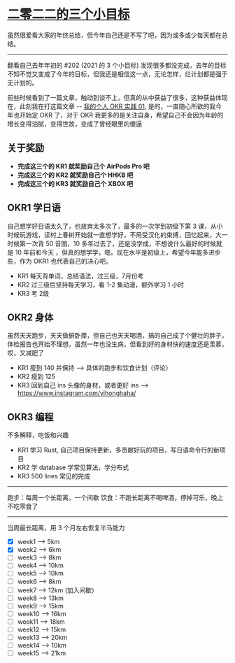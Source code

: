 # [二零二二的三个小目标](https://github.com/yihong0618/gitblog/issues/229)

虽然很爱看大家的年终总结，但今年自己还是不写了吧，因为或多或少每天都在总结。

--- 

翻看自己去年年初的 #202 (2021 的 3 个小目标) 发现很多都没完成，去年的目标不知不觉又变成了今年的目标，但我还是相信这一点，无论怎样，烂计划都是强于无计划的。

前些时候看到了一篇文章，触动到谈不上，但真的从中获益了很多，这种获益体现在，此刻我在打这篇文章 -- [我的个人 OKR 实践 01](https://justinyan.me/post/4752), 是的，一直随心所欲的我今年也开始定 OKR 了，对于 OKR 我更多的是关注自身，希望自己不会因为年龄的增长变得油腻，变得世故，变成了曾经眼里的傻逼

## 关于奖励

- **完成这三个的 KR1 就奖励自己个 AirPods Pro 吧**
- **完成这三个的 KR2 就奖励自己个 HHKB 吧**
- **完成这三个的 KR3 就奖励自己个 XBOX 吧**


## OKR1 学日语

自己想学好日语太久了，也放弃太多次了，最多的一次学到初级下第 3 课，从小时候玩游戏，读村上春树开始就一直想学好，不用受汉化的束缚，回忆起来，大一时候第一次背 50 音图，10 多年过去了，还是没学成，不想说什么最好的时候就是 10 年前和今天 ，但真的想学学，嗯。现在水平是初级上，希望今年能多进步些，作为 OKR1 也代表自己的决心吧。

- KR1 每天背单词，总结语法，过三级，7月份考
- KR2 过三级后坚持每天学习，看 1-2 集动漫，额外学习 1 小时
- KR3 考 2级

## OKR2 身体

虽然天天跑步，天天做俯卧撑，但自己也天天喝酒，搞的自己成了个健壮的胖子，体检报告也开始不理想，虽然一年也没生病，但看到好的身材快的速度还是羡慕，哎，又减肥了

- KR1 瘦到 140 并保持 --> 具体的跑步和饮食计划（评论）
- KR2 瘦到 125
- KR3 回到自己 ins 头像的身材，或者更好 ins --> https://www.instagram.com/yihonghaha/

## OKR3 编程

不多解释，吃饭和兴趣

- KR1 学习 Rust, 自己项目保持更新，多贡献好玩的项目，写日语命令行的新项目
- KR2 学 database 学常见算法，学分布式
- KR3 500 lines 常见的完成


---

跑步：每周一个长距离，一个间歇
饮食：不跑长距离不喝啤酒，停掉可乐，晚上不吃零食了


---

当周最长距离，用 3 个月左右恢复半马能力
- [x] week1  --> 5km
- [x] week2  --> 6km
- [ ] week3  --> 8km
- [ ] week4  --> 10km
- [ ] week5  --> 10km
- [ ] week6  --> 8km
- [ ] week7  --> 12km (加入间歇）
- [ ] week8  --> 13km
- [ ] week9  --> 15km
- [ ] week10 --> 16km
- [ ] week11 --> 18km
- [ ] week12 --> 15km
- [ ] week13 --> 20km
- [ ] week14 --> 10km
- [ ] week15 --> 21km